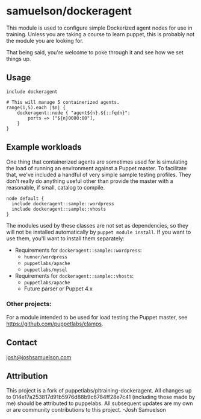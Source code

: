# samuelson/dockeragent

This module is used to configure simple Dockerized agent nodes for use in training. 
Unless you are taking a course to learn puppet, this is probably not the module 
you are looking for.

That being said, you're welcome to poke through it and see how we set things up.

## Usage

```Puppet
include dockeragent

# This will manage 5 containerized agents.
range(1,5).each |$n| {
    dockeragent::node { "agent${n}.${::fqdn}":
        ports => ["${n}0080:80"],
    }
}
```

## Example workloads

One thing that containerized agents are sometimes used for is simulating the
load of running an environment against a Puppet master. To facilitate that,
we've included a handful of very simple sample testing profiles. They don't
really do anything useful other than provide the master with a reasonable, if
small, catalog to compile.

```Puppet
node default {
  include dockeragent::sample::wordpress
  include dockeragent::sample::vhosts
}
```

The modules used by these classes are not set as dependencies, so they will not
be installed automatically by `puppet module install`. If you want to use them,
you'll want to install them separately:

* Requirements for `dockeragent::sample::wordpress`:
  * `hunner/wordpress`
  * `puppetlabs/apache`
  * `puppetlabs/mysql`
* Requirements for `dockeragent::sample::vhosts`:
  * `puppetlabs/apache`
  * Future parser or Puppet 4.x

### Other projects:

For a module intended to be used for load testing the Puppet master, see
https://github.com/puppetlabs/clamps.

Contact
-------
josh@joshsamuelson.com

Attribution
-----------
This project is a fork of puppetlabs/pltraining-dockeragent. All changes up to 014e17a253817d91b5976d88b9c6784ff28e7c41 (including those made by me) should be attributed to puppelabs. All subsequent updates are my own or are community contributions to this project. -Josh Samuelson
